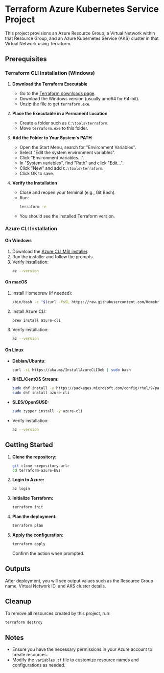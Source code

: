 # Terraform Azure Kubernetes Service Project

This project provisions an Azure Resource Group, a Virtual Network within that Resource Group, and an Azure Kubernetes Service (AKS) cluster in that Virtual Network using Terraform.

## Prerequisites

### Terraform CLI Installation (Windows)

1. **Download the Terraform Executable**
   - Go to the [Terraform downloads page](https://www.terraform.io/downloads.html).
   - Download the Windows version (usually amd64 for 64-bit).
   - Unzip the file to get `terraform.exe`.

2. **Place the Executable in a Permanent Location**
   - Create a folder such as `C:\tools\terraform`.
   - Move `terraform.exe` to this folder.

3. **Add the Folder to Your System's PATH**
   - Open the Start Menu, search for "Environment Variables".
   - Select "Edit the system environment variables".
   - Click "Environment Variables...".
   - In "System variables", find "Path" and click "Edit...".
   - Click "New" and add `C:\tools\terraform`.
   - Click OK to save.

4. **Verify the Installation**
   - Close and reopen your terminal (e.g., Git Bash).
   - Run:
     ```bash
     terraform -v
     ```
   - You should see the installed Terraform version.

### Azure CLI Installation

#### On Windows
1. Download the [Azure CLI MSI installer](https://aka.ms/installazurecliwindows).
2. Run the installer and follow the prompts.
3. Verify installation:
   ```bash
   az --version
   ```

#### On macOS
1. Install Homebrew (if needed):
   ```bash
   /bin/bash -c "$(curl -fsSL https://raw.githubusercontent.com/Homebrew/install/HEAD/install.sh)"
   ```
2. Install Azure CLI:
   ```bash
   brew install azure-cli
   ```
3. Verify installation:
   ```bash
   az --version
   ```

#### On Linux
- **Debian/Ubuntu:**
  ```bash
  curl -sL https://aka.ms/InstallAzureCLIDeb | sudo bash
  ```
- **RHEL/CentOS Stream:**
  ```bash
  sudo dnf install -y https://packages.microsoft.com/config/rhel/9/packages-microsoft-prod.rpm
  sudo dnf install azure-cli
  ```
- **SLES/OpenSUSE:**
  ```bash
  sudo zypper install -y azure-cli
  ```
- Verify installation:
  ```bash
  az --version
  ```

## Getting Started

1. **Clone the repository:**
   ```bash
   git clone <repository-url>
   cd terraform-azure-k8s
   ```

2. **Login to Azure:**
   ```bash
   az login
   ```

3. **Initialize Terraform:**
   ```bash
   terraform init
   ```

4. **Plan the deployment:**
   ```bash
   terraform plan
   ```

5. **Apply the configuration:**
   ```bash
   terraform apply
   ```
   Confirm the action when prompted.

## Outputs

After deployment, you will see output values such as the Resource Group name, Virtual Network ID, and AKS cluster details.

## Cleanup

To remove all resources created by this project, run:
```bash
terraform destroy
```

## Notes

- Ensure you have the necessary permissions in your Azure account to create resources.
- Modify the `variables.tf` file to customize resource names and configurations as needed.